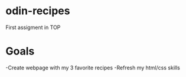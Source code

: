 # odin-recipes
First assigment in TOP

# Goals
-Create webpage with my 3 favorite recipes
-Refresh my html/css skills

